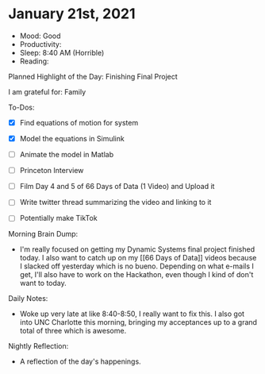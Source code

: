 # January 21st, 2021

- Mood: Good
- Productivity: 
- Sleep: 8:40 AM (Horrible)
- Reading: 

Planned Highlight of the Day: Finishing Final Project

I am grateful for: Family

To-Dos:
- [x] Find equations of motion for system
- [x] Model the equations in Simulink
- [ ] Animate the model in Matlab
- [ ] Princeton Interview
- [ ] Film Day 4 and 5 of 66 Days of Data (1 Video) and Upload it
- [ ] Write twitter thread summarizing the video and linking to it
- [ ] Potentially make TikTok


Morning Brain Dump:
- I'm really focused on getting my Dynamic Systems final project finished today. I also want to catch up on my [[66 Days of Data]] videos because I slacked off yesterday which is no bueno. Depending on what e-mails I get, I'll also have to work on the Hackathon, even though I kind of don't want to today.

Daily Notes:
- Woke up very late at like 8:40-8:50, I really want to fix this. I also got into UNC Charlotte this morning, bringing my acceptances up to a grand total of three which is awesome.


Nightly Reflection: 
- A reflection of the day's happenings.






